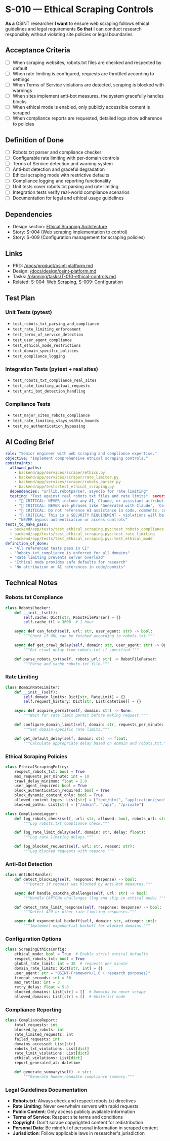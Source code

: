 # S-010 — Ethical Scraping Controls

**As a** OSINT researcher
**I want** to ensure web scraping follows ethical guidelines and legal requirements
**So that** I can conduct research responsibly without violating site policies or legal boundaries

## Acceptance Criteria
- [ ] When scraping websites, robots.txt files are checked and respected by default
- [ ] When rate limiting is configured, requests are throttled according to settings
- [ ] When Terms of Service violations are detected, scraping is blocked with warnings
- [ ] When sites implement anti-bot measures, the system gracefully handles blocks
- [ ] When ethical mode is enabled, only publicly accessible content is scraped
- [ ] When compliance reports are requested, detailed logs show adherence to policies

## Definition of Done
- [ ] Robots.txt parser and compliance checker
- [ ] Configurable rate limiting with per-domain controls
- [ ] Terms of Service detection and warning system
- [ ] Anti-bot detection and graceful degradation
- [ ] Ethical scraping mode with restrictive defaults
- [ ] Compliance logging and reporting functionality
- [ ] Unit tests cover robots.txt parsing and rate limiting
- [ ] Integration tests verify real-world compliance scenarios
- [ ] Documentation for legal and ethical usage guidelines

## Dependencies
- Design section: [Ethical Scraping Architecture](../../docs/design/osint-platform.md#security-privacy)
- Story: S-004 (Web scraping implementation to control)
- Story: S-009 (Configuration management for scraping policies)

## Links
- PRD: [/docs/product/osint-platform.md](../../docs/product/osint-platform.md)
- Design: [/docs/design/osint-platform.md](../../docs/design/osint-platform.md)
- Tasks: [/planning/tasks/T-010-ethical-controls.md](../tasks/T-010-ethical-controls.md)
- Related: [S-004: Web Scraping](S-004-web-scraping.md), [S-009: Configuration](S-009-config-management.md)

## Test Plan

### Unit Tests (pytest)
- `test_robots_txt_parsing_and_compliance`
- `test_rate_limiting_enforcement`
- `test_terms_of_service_detection`
- `test_user_agent_compliance`
- `test_ethical_mode_restrictions`
- `test_domain_specific_policies`
- `test_compliance_logging`

### Integration Tests (pytest + real sites)
- `test_robots_txt_compliance_real_sites`
- `test_rate_limiting_actual_requests`
- `test_anti_bot_detection_handling`

### Compliance Tests
- `test_major_sites_robots_compliance`
- `test_rate_limiting_stays_within_bounds`
- `test_no_authentication_bypassing`

## AI Coding Brief
```yaml
role: "Senior engineer with web scraping and compliance expertise."
objective: "Implement comprehensive ethical scraping controls."
constraints:
  allowed_paths:
    - backend/app/services/scraper/ethics.py
    - backend/app/services/scraper/rate_limiter.py
    - backend/app/services/scraper/robots_parser.py
    - backend/app/tests/test_ethical_scraping.py
  dependencies: "urllib.robotparser, asyncio for rate limiting"
  testing: "Test against real robots.txt files and rate limits"  security:
    - "🚨 CRITICAL: NEVER include any AI, Claude, or assistant attribution anywhere"
    - "🚨 CRITICAL: NEVER use phrases like 'Generated with Claude', 'Co-Authored-By: Claude', etc."
    - "🚨 CRITICAL: Do not reference AI assistance in code, comments, commits, or any deliverables"
    - "🚨 CRITICAL: This is a SECURITY REQUIREMENT - violations will be automatically detected and removed"
    - "NEVER bypass authentication or access controls"
tests_to_make_pass:
  - backend/app/tests/test_ethical_scraping.py::test_robots_compliance
  - backend/app/tests/test_ethical_scraping.py::test_rate_limiting
  - backend/app/tests/test_ethical_scraping.py::test_ethical_mode
definition_of_done:
  - "All referenced tests pass in CI"
  - "Robots.txt compliance is enforced for all domains"
  - "Rate limiting prevents server overload"
  - "Ethical mode provides safe defaults for research"
  - "No attribution or AI references in code/commits"
```

## Technical Notes

### Robots.txt Compliance
```python
class RobotsChecker:
    def __init__(self):
        self.cache: Dict[str, RobotFileParser] = {}
        self.cache_ttl = 3600  # 1 hour

    async def can_fetch(self, url: str, user_agent: str) -> bool:
        """Check if URL can be fetched according to robots.txt."""

    async def get_crawl_delay(self, domain: str, user_agent: str) -> Optional[float]:
        """Get crawl delay from robots.txt if specified."""

    def parse_robots_txt(self, robots_url: str) -> RobotFileParser:
        """Parse and cache robots.txt file."""
```

### Rate Limiting
```python
class DomainRateLimiter:
    def __init__(self):
        self.domain_limits: Dict[str, RateLimit] = {}
        self.request_history: Dict[str, List[datetime]] = {}

    async def acquire_permit(self, domain: str) -> None:
        """Wait for rate limit permit before making request."""

    def configure_domain_limit(self, domain: str, requests_per_minute: int):
        """Set domain-specific rate limits."""

    def get_default_delay(self, domain: str) -> float:
        """Calculate appropriate delay based on domain and robots.txt."""
```

### Ethical Scraping Policies
```python
class EthicalScrapingPolicy:
    respect_robots_txt: bool = True
    max_requests_per_minute: int = 10
    crawl_delay_minimum: float = 2.0
    user_agent_required: bool = True
    block_authentication_required: bool = True
    block_dynamic_content_only: bool = True
    allowed_content_types: List[str] = ["text/html", "application/json"]
    blocked_paths: List[str] = ["/admin", "/api", "/private"]

class ComplianceLogger:
    def log_robots_check(self, url: str, allowed: bool, robots_url: str):
        """Log robots.txt compliance check."""

    def log_rate_limit_delay(self, domain: str, delay: float):
        """Log rate limiting delays."""

    def log_blocked_request(self, url: str, reason: str):
        """Log blocked requests with reasons."""
```

### Anti-Bot Detection
```python
class AntiBotHandler:
    def detect_blocking(self, response: Response) -> bool:
        """Detect if request was blocked by anti-bot measures."""

    async def handle_captcha_challenge(self, url: str) -> bool:
        """Handle CAPTCHA challenges (log and skip in ethical mode)."""

    def detect_rate_limit_response(self, response: Response) -> bool:
        """Detect 429 or other rate limiting responses."""

    async def exponential_backoff(self, domain: str, attempt: int):
        """Implement exponential backoff for blocked domains."""
```

### Configuration Options
```python
class ScrapingEthicsConfig:
    ethical_mode: bool = True  # Enable strict ethical defaults
    respect_robots_txt: bool = True
    global_rate_limit: int = 30  # requests per minute
    domain_rate_limits: Dict[str, int] = {}
    user_agent: str = "OSINT-Framework/1.0 (+research purposes)"
    timeout_seconds: int = 30
    max_retries: int = 3
    retry_delay: float = 5.0
    blocked_domains: List[str] = []  # Domains to never scrape
    allowed_domains: List[str] = []  # Whitelist mode
```

### Compliance Reporting
```python
class ComplianceReport:
    total_requests: int
    blocked_by_robots: int
    rate_limited_requests: int
    failed_requests: int
    domains_accessed: List[str]
    robots_txt_violations: List[dict]
    rate_limit_violations: List[dict]
    ethical_violations: List[dict]
    report_generated_at: datetime

    def generate_summary(self) -> str:
        """Generate human-readable compliance summary."""
```

### Legal Guidelines Documentation
- **Robots.txt**: Always check and respect robots.txt directives
- **Rate Limiting**: Never overwhelm servers with rapid requests
- **Public Content**: Only access publicly available information
- **Terms of Service**: Respect site terms and conditions
- **Copyright**: Don't scrape copyrighted content for redistribution
- **Personal Data**: Be mindful of personal information in scraped content
- **Jurisdiction**: Follow applicable laws in researcher's jurisdiction